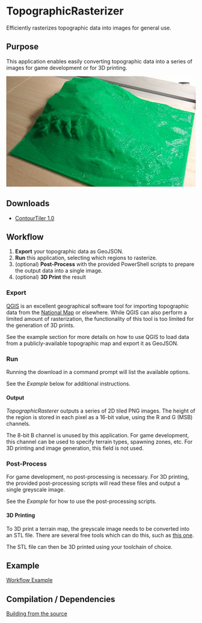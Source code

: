 # TopographicRasterizer
Efficiently rasterizes topographic data into images for general use.

## Purpose
This application enables easily converting topographic data into a series of images for game development or for 3D printing. 

![Terrain Map of Mt. Si](./heightmap.jpg "Terrain Map of Mt. Si")

## Downloads
* [ContourTiler 1.0](https://github.com/GuMiner/TopographicRasterizer/releases/tag/v1.0)

## Workflow
1. **Export** your topographic data as GeoJSON.
2. **Run** this application, selecting which regions to rasterize.
3. (optional) **Post-Process** with the provided PowerShell scripts to prepare the output data into a single image.
4. (optional) **3D Print** the result

### Export
[QGIS](https://www.qgis.org/en/site/) is an excellent geographical software tool for importing topographic data from the [National Map](https://viewer.nationalmap.gov/advanced-viewer/) or elsewhere. While QGIS can also perform a limited amount of rasterization, the functionality of this tool is too limited for the generation of 3D prints.

See the example section for more details on how to use QGIS to load data from a publicly-available topographic map and export it as GeoJSON.

### Run 
Running the download in a command prompt will list the available options.

See the *Example* below for additional instructions.

#### Output 
*TopographicRasterer* outputs a series of 2D tiled PNG images. The height of the region is stored in each pixel as a 16-bit value, using the R and G (MSB) channels.

The 8-bit B channel is unused by this application. For game development, this channel can be used to specify terrain types, spawning zones, etc. For 3D printing and image generation, this field is not used.

### Post-Process
For game development, no post-processing is necessary. For 3D printing, the provided post-processing scripts will read these files and output a single greyscale image.

See the *Example* for how to use the post-processing scripts.

#### 3D Printing
To 3D print a terrain map, the greyscale image needs to be converted into an STL file. There are several free tools which can do this, such as [this one](http://clonerbox.com/image_3D_converter.php).

The STL file can then be 3D printed using your toolchain of choice.

## Example
[Workflow Example](./Example/Example.md)

## Compilation / Dependencies
[Building from the source](./Building.md)